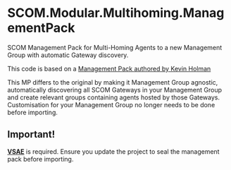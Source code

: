 # SCOM.Modular.Multihoming.ManagementPack
SCOM Management Pack for Multi-Homing Agents to a new Management Group with automatic Gateway discovery.

This code is based on a [Management Pack authored by Kevin Holman](https://github.com/thekevinholman/MultiHomeSCOMAgents)

This MP differs to the original by making it Management Group agnostic, automatically discovering all SCOM Gateways in your Management Group and create relevant groups containing agents hosted by those Gateways. Customisation for your Management Group no longer needs to be done before importing.

## Important!
[**VSAE**](https://www.microsoft.com/en-us/download/details.aspx?id=104504) is required.
Ensure you update the project to seal the management pack before importing.
